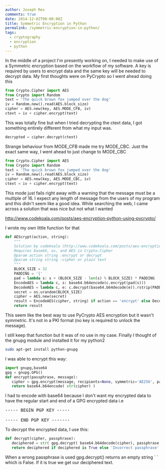 ```yaml
---
author: Joseph Rex
comments: true
date: 2014-12-02T00:00:00Z
title: Symmetric Encryption in Python
permalink: /symmetric-encryption-in-python/
tags:
  - cryptography
  - encryption
  - python
---
```


In the middle of a project I'm presently working on, I needed to make use of a Symmetric encryption based on the workflow of my software. A key is required by users to encrypt data and the same key will be needed to decrypt data. My first thoughts were on PyCrypto so I went ahead doing this
<!--more-->

```py
from Crypto.Cipher import AES
from Crypto import Random
text = 'The quick brown fox jumped over the dog'
iv = Random.new().read(AES.block_size)
cipher = AES.new(key, AES.MODE_CFB, iv)
ctext = iv + cipher.encrypt(text)
```

This was totally fine but when I tried decrypting the ctext data, I got something entirely different from what my input was.

```py
decrypted = cipher.decrypt(ctext)
```

Strange behaviour from MODE_CFB made me try MODE_CBC. Just the exact same way, I went ahead to just change to MODE_CBC

```py
from Crypto.Cipher import AES
from Crypto import Random
text = 'The quick brown fox jumped over the dog'
iv = Random.new().read(AES.block_size)
cipher = AES.new(key, AES.MODE_CBC, iv)
ctext = iv + cipher.encrypt(text)
```

This mode just fails right away with a warning that the message must be a multiple of 16. I expect any length of message from the users of my program and this didn't seem like a good idea. While searching the web, I came across a solution that was nice but not what I wanted

<a href="http://www.codekoala.com/posts/aes-encryption-python-using-pycrypto/" target="_blank">http://www.codekoala.com/posts/aes-encryption-python-using-pycrypto/</a>

I wrote my own little function for that

```py
def AEScrypt(action, string):
	"""
	Solution by codekoala (http://www.codekoala.com/posts/aes-encryption-python-using-pycrypto/)
	Requires base64, os, and AES in Crypto.Cipher
	@param action string :encrypt or decrypt
	@param string string :cipher or plain text
	"""
	BLOCK_SIZE = 32
	PADDING = '{'
	pad = lambda s: s + (BLOCK_SIZE - len(s) % BLOCK_SIZE) * PADDING
	EncodeAES = lambda c, s: base64.b64encode(c.encrypt(pad(s)))
	DecodeAES = lambda c, e: c.decrypt(base64.b64decode(e)).rstrip(PADDING)
	secret = os.urandom(BLOCK_SIZE)
	cipher = AES.new(secret)
	result = EncodeAES(cipher, string) if action == 'encrypt' else DecodeAES(cipher, string)
	return result
```

This seem like the best way to use PyCrypto AES encryption but it wasn't symmetric. It's not in a PKI format (no key is required to unlock the message).

I still keep that function but it was of no use in my case. Finally I thought of the gnupg module and installed it for my python2

```sh
sudo apt-get install python-gnupg
```

I was able to encrypt this way:

```py
import gnupg,base64
gpg = gnupg.GPG()
def encrypt(passphrase, message):
   cipher = gpg.encrypt(message, recipients=None, symmetric='AE256', passphrase=passphrase, armor=True)
   return base64.b64encode( str(cipher) )
```

I had to encode with base64 because I don't want my encrypted data to have the regular start and end of a GPG encrypted data i.e

<pre class="lang:default decode:true ">
----- BEGIN PGP KEY -----

----- END PGP KEY -------
</pre>

To decrypt the encrypted data, I use this:

```py
def decrypt(cipher, passphrase):
   deciphered = str( gpg.decrypt( base64.b64decode(cipher), passphrase ) )
   return deciphered if deciphered is True else 'Incorrect passphrase'
```

When a wrong passphrase is used gpg.decrypt() returns an empty string \` \` which is False. If it is true we get our deciphered text.
